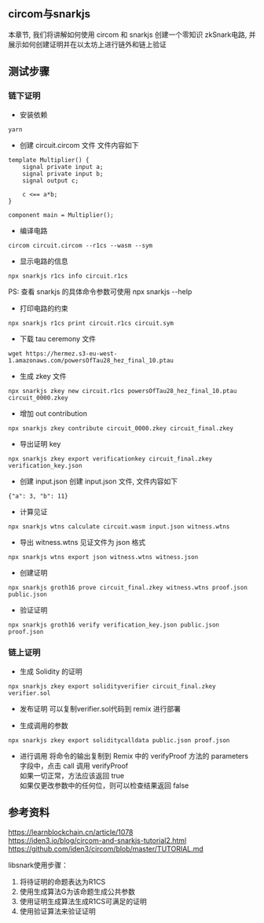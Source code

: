 ## circom与snarkjs  
本章节, 我们将讲解如何使用 circom 和 snarkjs 创建一个零知识 zkSnark电路, 并展示如何创建证明并在以太坊上进行链外和链上验证  

## 测试步骤 
### 链下证明 
- 安装依赖 
```
yarn
```

- 创建  circuit.circom  文件 
文件内容如下 
```
template Multiplier() {
    signal private input a;
    signal private input b;
    signal output c;

    c <== a*b;
}

component main = Multiplier();
``` 

- 编译电路 
```
circom circuit.circom --r1cs --wasm --sym
```

- 显示电路的信息 
```
npx snarkjs r1cs info circuit.r1cs
```

PS: 查看 snarkjs 的具体命令参数可使用 npx snarkjs --help  

- 打印电路的约束 
```
npx snarkjs r1cs print circuit.r1cs circuit.sym 
```

- 下载 tau ceremony 文件  
```
wget https://hermez.s3-eu-west-1.amazonaws.com/powersOfTau28_hez_final_10.ptau  
```

- 生成 zkey 文件  
```
npx snarkjs zkey new circuit.r1cs powersOfTau28_hez_final_10.ptau circuit_0000.zkey 
```

- 增加 out contribution 
```
npx snarkjs zkey contribute circuit_0000.zkey circuit_final.zkey
```

- 导出证明 key 
```
npx snarkjs zkey export verificationkey circuit_final.zkey verification_key.json
```

- 创建 input.json
创建 input.json 文件, 文件内容如下 
```
{"a": 3, "b": 11}
```

- 计算见证 
```
npx snarkjs wtns calculate circuit.wasm input.json witness.wtns
```

- 导出 witness.wtns 见证文件为 json 格式  
```
npx snarkjs wtns export json witness.wtns witness.json
```

- 创建证明 
```
npx snarkjs groth16 prove circuit_final.zkey witness.wtns proof.json public.json
```

- 验证证明 
```
npx snarkjs groth16 verify verification_key.json public.json proof.json
```

### 链上证明 
- 生成 Solidity 的证明 
```
npx snarkjs zkey export solidityverifier circuit_final.zkey verifier.sol 
```

- 发布证明 
可以复制verifier.sol代码到 remix 进行部署

- 生成调用的参数 
```
npx snarkjs zkey export soliditycalldata public.json proof.json 
```

- 进行调用
将命令的输出复制到 Remix 中的 verifyProof 方法的 parameters 字段中，点击 call 调用 verifyProof  
如果一切正常，方法应该返回 true  
如果仅更改参数中的任何位，则可以检查结果返回 false 


## 参考资料 
https://learnblockchain.cn/article/1078  
https://iden3.io/blog/circom-and-snarkjs-tutorial2.html  
https://github.com/iden3/circom/blob/master/TUTORIAL.md  

  libsnark使用步骤：
  1. 将待证明的命题表达为R1CS
  2. 使用生成算法G为该命题生成公共参数
  3. 使用证明生成算法生成R1CS可满足的证明
  4. 使用验证算法来验证证明
